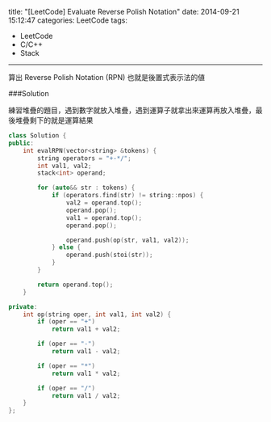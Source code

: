 title: "[LeetCode] Evaluate Reverse Polish Notation"
date: 2014-09-21 15:12:47
categories: LeetCode
tags:
- LeetCode
- C/C++
- Stack
---
算出 Reverse Polish Notation (RPN) 也就是後置式表示法的値

<!-- more -->

###Solution

練習堆疊的題目，遇到數字就放入堆疊，遇到運算子就拿出來運算再放入堆疊，最後堆疊剩下的就是運算結果

``` c++
class Solution {
public:
    int evalRPN(vector<string> &tokens) {
        string operators = "+-*/";
        int val1, val2;
        stack<int> operand;

        for (auto&& str : tokens) {
            if (operators.find(str) != string::npos) {
                val2 = operand.top();
                operand.pop();
                val1 = operand.top();
                operand.pop();

                operand.push(op(str, val1, val2));
            } else {
                operand.push(stoi(str));
            }
        }

        return operand.top();
    }

private:
    int op(string oper, int val1, int val2) {
        if (oper == "+")
            return val1 + val2;

        if (oper == "-")
            return val1 - val2;

        if (oper == "*")
            return val1 * val2;

        if (oper == "/")
            return val1 / val2;
    }
};
```
